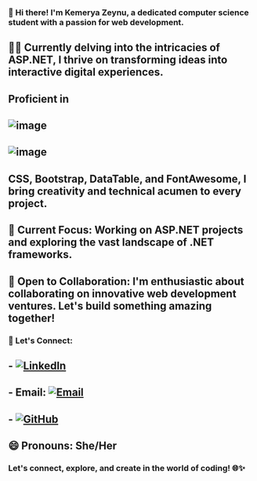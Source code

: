 ### 👋 Hi there! I'm Kemerya Zeynu, a dedicated computer science student with a passion for web development.

## 🧟‍♀️ Currently delving into the intricacies of ASP.NET, I thrive on transforming ideas into interactive digital experiences.

## Proficient in 
## ![image](https://github.com/kemerya/Kemerya/assets/123075499/e6705e57-045b-4cfb-b73c-d19f54e168f8) 
## ![image](https://github.com/kemerya/Kemerya/assets/123075499/671bebbb-fdc8-4ccc-b1d2-e37e69a2053d)

## CSS, Bootstrap, DataTable, and FontAwesome, I bring creativity and technical acumen to every project.

## 🚀 Current Focus: Working on ASP.NET projects and exploring the vast landscape of .NET frameworks.

## 🤝 Open to Collaboration: I'm enthusiastic about collaborating on innovative web development ventures. Let's build something amazing together!

### 💬 Let's Connect:
## - [![LinkedIn](https://img.shields.io/badge/LinkedIn-Kemerya%20Zeynu-blue)](https://www.linkedin.com/in/kemerya-zeynu/)
## - Email: [![Email](https://img.shields.io/badge/Email-YourEmail%40example.com-green)](mailto:youremail@example.com)
## - [![GitHub](https://img.shields.io/badge/GitHub-YourGitHubUsername-darkgreen)](https://github.com/YourGitHubUsername)

## 😄 Pronouns: She/Her

### Let's connect, explore, and create in the world of coding! 🌐✨
